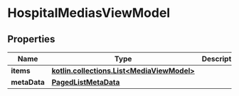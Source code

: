 
# HospitalMediasViewModel

## Properties
Name | Type | Description | Notes
------------ | ------------- | ------------- | -------------
**items** | [**kotlin.collections.List&lt;MediaViewModel&gt;**](MediaViewModel.md) |  |  [optional]
**metaData** | [**PagedListMetaData**](PagedListMetaData.md) |  |  [optional]



